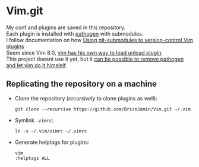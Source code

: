 # Vim.git
My conf and plugins are saved in this repository.\
Each plugin is installed with [pathogen](https://github.com/tpope/vim-pathogen) with submodules.\
I follow documentation on how [Using git-submodules to version-control Vim plugins](https://gist.githubusercontent.com/manasthakur/d4dc9a610884c60d944a4dd97f0b3560/raw/46d2a8015fbd4f8d383773f35e5dbf4158977608/submodules.md)\
Seem since Vim 8.0, [vim has his own way to load unload plugin](https://gist.github.com/manasthakur/ab4cf8d32a28ea38271ac0d07373bb53#lazy-loading-plugins-using-vim-8-packages).\
This project doesnt use it yet, but it [can be possible to remove pathogen and let vim do it himslelf](https://shapeshed.com/vim-packages/).

## Replicating the repository on a machine
- Clone the repository (_recursively_ to clone plugins as well):
    ```
    git clone --recursive https://github.com/BriceJamin/Vim.git ~/.vim
    ```
    
- Symlink `.vimrc`:
    ```
    ln -s ~/.vim/vimrc ~/.vimrc
    ```
    
- Generate helptags for plugins:
    ```
    vim
    :helptags ALL
    ```


